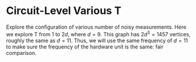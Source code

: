 # Circuit-Level Various T

Explore the configuration of various number of noisy measurements.
Here we explore T from 1 to $2d$, where $d = 9$.
This graph has $2 d^3 = 1457$ vertices, roughly the same as $d=11$.
Thus, we will use the same frequency of $d=11$ to make sure the frequency of the hardware unit is the same: fair comparison.
